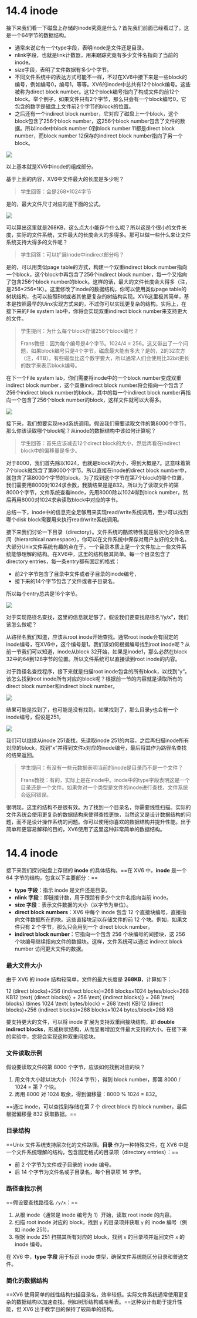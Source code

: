 # 14.4 inode

接下来我们看一下磁盘上存储的inode究竟是什么？首先我们前面已经看过了，这是一个64字节的数据结构。

* 通常来说它有一个type字段，表明inode是文件还是目录。
* nlink字段，也就是link计数器，用来跟踪究竟有多少文件名指向了当前的inode。
* size字段，表明了文件数据有多少个字节。
* 不同文件系统中的表达方式可能不一样，不过在XV6中接下来是一些block的编号，例如编号0，编号1，等等。XV6的inode中总共有12个block编号。这些被称为direct block number。这12个block编号指向了构成文件的前12个block。举个例子，如果文件只有2个字节，那么只会有一个block编号0，它包含的数字是磁盘上文件前2个字节的block的位置。
* 之后还有一个indirect block number，它对应了磁盘上一个block，这个block包含了256个block number，这256个block number包含了文件的数据。所以inode中block number 0到block number 11都是direct block number，而block number 12保存的indirect block number指向了另一个block。

![](<../.gitbook/assets/image (558).png>)

以上基本就是XV6中inode的组成部分。

基于上面的内容，XV6中文件最大的长度是多少呢？

> 学生回答：会是268\*1024字节

是的，最大文件尺寸对应的是下面的公式。

![](<../.gitbook/assets/image (597).png>)

可以算出这里就是268KB，这么点大小能存个什么呢？所以这是个很小的文件长度，实际的文件系统，文件最大的长度会大的多得多。那可以做一些什么来让文件系统支持大得多的文件呢？

> 学生回答：可以扩展inode中indirect部分吗？

是的，可以用类似page table的方式，构建一个双重indirect block number指向一个block，这个block中再包含了256个indirect block number，每一个又指向了包含256个block number的block。这样的话，最大的文件长度会大得多（注，是256\*256\*1K）。这里修改了inode的数据结构，你可以使用类似page table的树状结构，也可以按照B树或者其他更复杂的树结构实现。XV6这里极其简单，基本是按照最早的Uinx实现方式来的，不过你可以实现更复杂的结构。实际上，在接下来的File system lab中，你将会实现双重indirect block number来支持更大的文件。

> 学生提问：为什么每个block存储256个block编号？
>
> Frans教授：因为每个编号是4个字节。1024/4 = 256。这又带出了一个问题，如果block编号只是4个字节，磁盘最大能有多大？是的，2的32次方（注，4TB）。有些磁盘比这个数字要大，所以通常人们会使用比32bit更长的数字来表示block编号。

在下一个File system lab，你们需要将inode中的一个block number变成双重indirect block number，这个双重indirect block number将会指向一个包含了256个indirect block number的block，其中的每一个indirect block number再指向一个包含了256个block number的block，这样文件就可以大得多。

![](<../.gitbook/assets/image (634).png>)

接下来，我们想要实现read系统调用。假设我们需要读取文件的第8000个字节，那么你该读取哪个block呢？从inode的数据结构中该如何计算呢？

> 学生回答：首先应该减去12个direct block的大小，然后再看在indirect block中的偏移量是多少。

对于8000，我们首先除以1024，也就是block的大小，得到大概是7。这意味着第7个block就包含了第8000个字节。所以直接在inode的direct block number中，就包含了第8000个字节的block。为了找到这个字节在第7个block的哪个位置，我们需要用8000对1024求余数，我猜结果是是832。所以为了读取文件的第8000个字节，文件系统查看inode，先用8000除以1024得到block number，然后再用8000对1024求余读取block中对应的字节。

总结一下，inode中的信息完全足够用来实现read/write系统调用，至少可以找到哪个disk block需要用来执行read/write系统调用。

接下来我们讨论一下目录（directory）。文件系统的酷炫特性就是层次化的命名空间（hierarchical namespace），你可以在文件系统中保存对用户友好的文件名。大部分Unix文件系统有趣的点在于，一个目录本质上是一个文件加上一些文件系统能够理解的结构。在XV6中，这里的结构极其简单。每一个目录包含了directory entries，每一条entry都有固定的格式：

* 前2个字节包含了目录中文件或者子目录的inode编号，
* 接下来的14个字节包含了文件或者子目录名。

所以每个entry总共是16个字节。

![](<../.gitbook/assets/image (555).png>)

对于实现路径名查找，这里的信息就足够了。假设我们要查找路径名“/y/x”，我们该怎么做呢？

从路径名我们知道，应该从root inode开始查找。通常root inode会有固定的inode编号，在XV6中，这个编号是1。我们该如何根据编号找到root inode呢？从前一节我们可以知道，inode从block 32开始，如果是inode1，那么必然在block 32中的64到128字节的位置。所以文件系统可以直接读到root inode的内容。

对于路径名查找程序，接下来就是扫描root inode包含的所有block，以找到“y”。该怎么找到root inode所有对应的block呢？根据前一节的内容就是读取所有的direct block number和indirect block number。

![](<../.gitbook/assets/image (594).png>)

结果可能是找到了，也可能是没有找到。如果找到了，那么目录y也会有一个inode编号，假设是251，

![](<../.gitbook/assets/image (507).png>)

我们可以继续从inode 251查找，先读取inode 251的内容，之后再扫描inode所有对应的block，找到“x”并得到文件x对应的inode编号，最后将其作为路径名查找的结果返回。

> 学生提问：有没有一些元数据表明当前的inode是目录而不是一个文件？
>
> Frans教授：有的，实际上是在inode中。inode中的type字段表明这是一个目录还是一个文件。如果你对一个类型是文件的inode进行查找，文件系统会返回错误。

很明现，这里的结构不是很有效。为了找到一个目录名，你需要线性扫描。实际的文件系统会使用更复杂的数据结构来使得查找更快，当然这又是设计数据结构的问题，而不是设计操作系统的问题。你可以使用你喜欢的数据结构并提升性能。出于简单和更容易解释的目的，XV6使用了这里这种非常简单的数据结构。





# 14.4 inode

接下来我们探讨磁盘上存储的 **inode** 的具体结构。==在 XV6 中，**inode** 是一个 64 字节的结构，包含以下主要部分：==

- **type 字段**：指示 inode 是文件还是目录。
- **nlink 字段**：即链接计数，用于跟踪有多少个文件名指向当前 inode。
- **size 字段**：表示文件数据的大小（以字节为单位）。
- **direct block numbers**：XV6 中每个 inode 包含 12 个直接块编号，直接指向文件数据所在的块。这些直接块足以存储文件的前 12 个块。例如，如果文件只有 2 个字节，那么只会用到一个 direct block number。
- **indirect block number**：它指向一个包含 256 个块编号的间接块，这 256 个块编号继续指向文件的数据块。这样，文件系统可以通过 indirect block number 访问更大文件的数据。

### 最大文件大小

由于 XV6 的 inode 结构较简单，文件的最大长度是 **268KB**，计算如下：

12 (direct blocks)+256 (indirect blocks)=268 blocks×1024 bytes/block=268 KB12 \text{ (direct blocks)} + 256 \text{ (indirect blocks)} = 268 \text{ blocks} \times 1024 \text{ bytes/block} = 268 \text{ KB}12 (direct blocks)+256 (indirect blocks)=268 blocks×1024 bytes/block=268 KB

要支持更大的文件，可以将 inode 扩展为支持双重间接块结构，即 **double indirect blocks**，形成树状结构，从而显著增加文件最大支持的大小。在接下来的实验中，您将会实现这种双重间接块。

### 文件读取示例

假设要读取文件的第 8000 个字节，应该如何找到对应的块？

1. 用文件大小除以块大小（1024 字节），得到 block number，即第 8000 / 1024 = 第 7 个块。
2. 再用 8000 对 1024 取余，得到偏移量：8000 % 1024 = 832。

==通过 inode，可以查找到存储在第 7 个 direct block 的 block number，最后根据偏移量 832 获取数据。==

### 目录结构

==Unix 文件系统支持层次化的文件路径。**目录** 作为一种特殊文件，在 XV6 中是一个文件系统理解的结构，包含固定格式的目录项（directory entries）：==

- 前 2 个字节为文件或子目录的 inode 编号。
- 后 14 个字节为文件名或子目录名，每个目录项 16 字节。

### 路径查找示例

==假设要查找路径名 `/y/x`：==

1. 从根 inode（通常是 inode 编号为 1）开始，读取 root inode 的内容。
2. 扫描 root inode 对应的 block，找到 `y` 的目录项并获取 `y` 的 inode 编号（例如 inode 251）。
3. 根据 inode 251 扫描其所有对应的 block，找到 `x` 的目录项并返回文件 `x` 的 inode 编号。

在 XV6 中，**type 字段** 用于标识 inode 类型，确保文件系统能区分目录和普通文件。

### 简化的数据结构

==XV6 使用简单的线性结构扫描目录名，效率较低。实际文件系统通常使用更复杂的数据结构以加速查找，例如树形结构或哈希表。==这种设计有助于提升性能，但 XV6 出于教学目的保持了较简单的结构。
